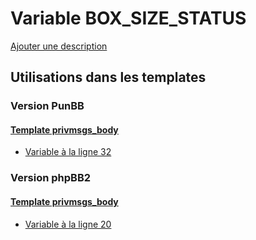 # Variable BOX_SIZE_STATUS
[Ajouter une description](https://fa-tvars.appspot.com/var/BOX_SIZE_STATUS)

## Utilisations dans les templates

### Version PunBB

#### [Template privmsgs_body](punbb/privmsgs_body.md)
* [Variable &agrave; la ligne 32](../punbb/privmsgs_body.tpl#L32)

### Version phpBB2

#### [Template privmsgs_body](subsilver/privmsgs_body.md)
* [Variable &agrave; la ligne 20](../subsilver/privmsgs_body.tpl#L20)